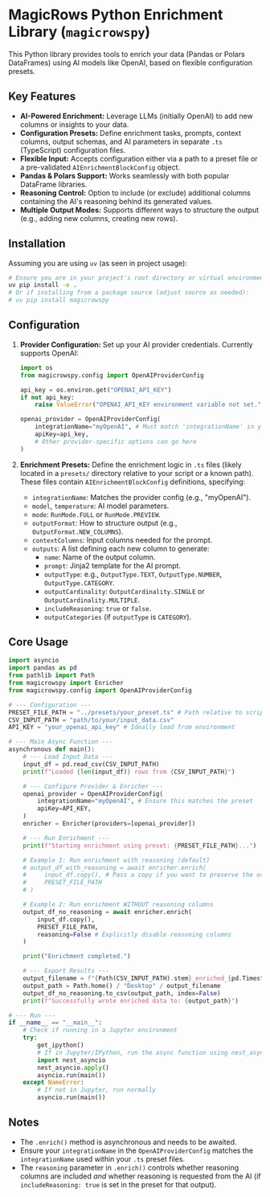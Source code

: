 # MagicRows Python Enrichment Library (`magicrowspy`)

This Python library provides tools to enrich your data (Pandas or Polars DataFrames) using AI models like OpenAI, based on flexible configuration presets.

## Key Features

*   **AI-Powered Enrichment:** Leverage LLMs (initially OpenAI) to add new columns or insights to your data.
*   **Configuration Presets:** Define enrichment tasks, prompts, context columns, output schemas, and AI parameters in separate `.ts` (TypeScript) configuration files.
*   **Flexible Input:** Accepts configuration either via a path to a preset file or a pre-validated `AIEnrichmentBlockConfig` object.
*   **Pandas & Polars Support:** Works seamlessly with both popular DataFrame libraries.
*   **Reasoning Control:** Option to include (or exclude) additional columns containing the AI's reasoning behind its generated values.
*   **Multiple Output Modes:** Supports different ways to structure the output (e.g., adding new columns, creating new rows).

## Installation

Assuming you are using `uv` (as seen in project usage):

```bash
# Ensure you are in your project's root directory or virtual environment
uv pip install -e .
# Or if installing from a package source (adjust source as needed):
# uv pip install magicrowspy 
```

## Configuration

1.  **Provider Configuration:** Set up your AI provider credentials. Currently supports OpenAI:

    ```python
    import os
    from magicrowspy.config import OpenAIProviderConfig

    api_key = os.environ.get("OPENAI_API_KEY")
    if not api_key:
        raise ValueError("OPENAI_API_KEY environment variable not set.")

    openai_provider = OpenAIProviderConfig(
        integrationName="myOpenAI", # Must match 'integrationName' in your preset files
        apiKey=api_key,
        # Other provider-specific options can go here
    )
    ```

2.  **Enrichment Presets:** Define the enrichment logic in `.ts` files (likely located in a `presets/` directory relative to your script or a known path). These files contain `AIEnrichmentBlockConfig` definitions, specifying:
    *   `integrationName`: Matches the provider config (e.g., "myOpenAI").
    *   `model`, `temperature`: AI model parameters.
    *   `mode`: `RunMode.FULL` or `RunMode.PREVIEW`.
    *   `outputFormat`: How to structure output (e.g., `OutputFormat.NEW_COLUMNS`).
    *   `contextColumns`: Input columns needed for the prompt.
    *   `outputs`: A list defining each new column to generate:
        *   `name`: Name of the output column.
        *   `prompt`: Jinja2 template for the AI prompt.
        *   `outputType`: e.g., `OutputType.TEXT`, `OutputType.NUMBER`, `OutputType.CATEGORY`.
        *   `outputCardinality`: `OutputCardinality.SINGLE` or `OutputCardinality.MULTIPLE`.
        *   `includeReasoning`: `true` or `false`.
        *   `outputCategories` (if `outputType` is `CATEGORY`).

## Core Usage

```python
import asyncio
import pandas as pd
from pathlib import Path
from magicrowspy import Enricher
from magicrowspy.config import OpenAIProviderConfig

# --- Configuration ---
PRESET_FILE_PATH = "../presets/your_preset.ts" # Path relative to script
CSV_INPUT_PATH = "path/to/your/input_data.csv"
API_KEY = "your_openai_api_key" # Ideally load from environment

# --- Main Async Function ---
asynchronous def main():
    # --- Load Input Data ---
    input_df = pd.read_csv(CSV_INPUT_PATH)
    print(f"Loaded {len(input_df)} rows from {CSV_INPUT_PATH}")

    # --- Configure Provider & Enricher ---
    openai_provider = OpenAIProviderConfig(
        integrationName="myOpenAI", # Ensure this matches the preset
        apiKey=API_KEY,
    )
    enricher = Enricher(providers=[openai_provider])

    # --- Run Enrichment ---
    print(f"Starting enrichment using preset: {PRESET_FILE_PATH}...")

    # Example 1: Run enrichment with reasoning (default)
    # output_df_with_reasoning = await enricher.enrich(
    #     input_df.copy(), # Pass a copy if you want to preserve the original
    #     PRESET_FILE_PATH
    # )

    # Example 2: Run enrichment WITHOUT reasoning columns
    output_df_no_reasoning = await enricher.enrich(
        input_df.copy(),
        PRESET_FILE_PATH,
        reasoning=False # Explicitly disable reasoning columns
    )

    print("Enrichment completed.")

    # --- Export Results ---
    output_filename = f"{Path(CSV_INPUT_PATH).stem}_enriched_{pd.Timestamp.now().strftime('%Y%m%d_%H%M%S')}.csv"
    output_path = Path.home() / "Desktop" / output_filename
    output_df_no_reasoning.to_csv(output_path, index=False)
    print(f"Successfully wrote enriched data to: {output_path}")

# --- Run ---
if __name__ == "__main__":
    # Check if running in a Jupyter environment
    try:
        get_ipython()
        # If in Jupyter/IPython, run the async function using nest_asyncio
        import nest_asyncio
        nest_asyncio.apply()
        asyncio.run(main())
    except NameError:
        # If not in Jupyter, run normally
        asyncio.run(main())

```

## Notes

*   The `.enrich()` method is asynchronous and needs to be awaited.
*   Ensure your `integrationName` in the `OpenAIProviderConfig` matches the `integrationName` used within your `.ts` preset files.
*   The `reasoning` parameter in `.enrich()` controls whether reasoning columns are included *and* whether reasoning is requested from the AI (if `includeReasoning: true` is set in the preset for that output).
